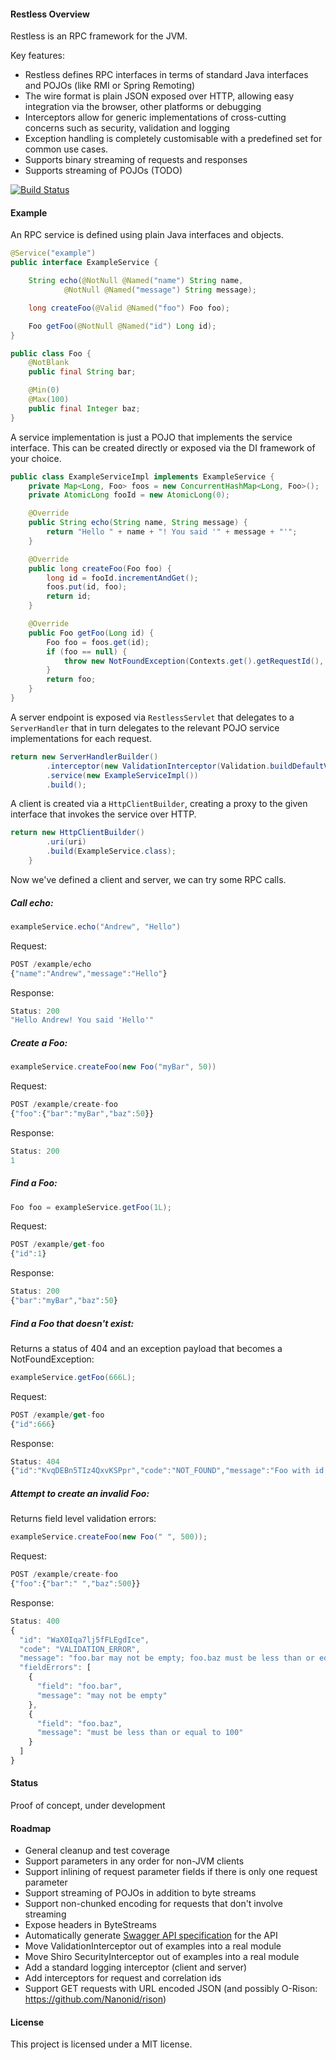#### Restless Overview

Restless is an RPC framework for the JVM.

Key features:

* Restless defines RPC interfaces in terms of standard Java interfaces and POJOs (like RMI or Spring Remoting)
* The wire format is plain JSON exposed over HTTP, allowing easy integration via the browser, other platforms or debugging
* Interceptors allow for generic implementations of cross-cutting concerns such as security, validation and logging
* Exception handling is completely customisable with a predefined set for common use cases.
* Supports binary streaming of requests and responses
* Supports streaming of POJOs (TODO)

[![Build Status](https://travis-ci.org/andrewoma/restless.svg?branch=master)](https://travis-ci.org/andrewoma/restless)

#### Example

An RPC service is defined using plain Java interfaces and objects.

```java
@Service("example")
public interface ExampleService {

    String echo(@NotNull @Named("name") String name,
            @NotNull @Named("message") String message);

    long createFoo(@Valid @Named("foo") Foo foo);

    Foo getFoo(@NotNull @Named("id") Long id);
}

public class Foo {
    @NotBlank
    public final String bar;

    @Min(0)
    @Max(100)
    public final Integer baz;
}
```

A service implementation is just a POJO that implements the service interface. This can be
created directly or exposed via the DI framework of your choice.

```java
public class ExampleServiceImpl implements ExampleService {
    private Map<Long, Foo> foos = new ConcurrentHashMap<Long, Foo>();
    private AtomicLong fooId = new AtomicLong(0);

    @Override
    public String echo(String name, String message) {
        return "Hello " + name + "! You said '" + message + "'";
    }

    @Override
    public long createFoo(Foo foo) {
        long id = fooId.incrementAndGet();
        foos.put(id, foo);
        return id;
    }

    @Override
    public Foo getFoo(Long id) {
        Foo foo = foos.get(id);
        if (foo == null) {
            throw new NotFoundException(Contexts.get().getRequestId(), "Foo with id '" + id + "' does not exist", null);
        }
        return foo;
    }
}
```

A server endpoint is exposed via `RestlessServlet` that delegates to a `ServerHandler` that in
turn delegates to the relevant POJO service implementations for each request.

```java
return new ServerHandlerBuilder()
        .interceptor(new ValidationInterceptor(Validation.buildDefaultValidatorFactory().getValidator()))
        .service(new ExampleServiceImpl())
        .build();
```

A client is created via a `HttpClientBuilder`, creating a proxy to the given interface that invokes
the service over HTTP.

```java
return new HttpClientBuilder()
        .uri(uri)
        .build(ExampleService.class);
    }
```

Now we've defined a client and server, we can try some RPC calls.

##### Call echo:
```java
exampleService.echo("Andrew", "Hello")
```
Request:
```javascript
POST /example/echo
{"name":"Andrew","message":"Hello"}
```
Response:
```javascript
Status: 200
"Hello Andrew! You said 'Hello'"
```

##### Create a Foo:
```java
exampleService.createFoo(new Foo("myBar", 50))
```
Request:
```javascript
POST /example/create-foo
{"foo":{"bar":"myBar","baz":50}}
```
Response:
```javascript
Status: 200
1
```

##### Find a Foo:
```java
Foo foo = exampleService.getFoo(1L);
```
Request:
```javascript
POST /example/get-foo
{"id":1}
```
Response:
```javascript
Status: 200
{"bar":"myBar","baz":50}
```

##### Find a Foo that doesn't exist:

Returns a status of 404 and an exception payload that becomes a NotFoundException:

```java
exampleService.getFoo(666L);
```
Request:
```javascript
POST /example/get-foo
{"id":666}
```
Response:
```javascript
Status: 404
{"id":"KvqDEBn5TIz4QxvKSPpr","code":"NOT_FOUND","message":"Foo with id '666' does not exist"}
```

##### Attempt to create an invalid Foo:

Returns field level validation errors:

```java
exampleService.createFoo(new Foo(" ", 500));
```
Request:
```javascript
POST /example/create-foo
{"foo":{"bar":" ","baz":500}}
```
Response:
```javascript
Status: 400
{
  "id": "WaX0Iqa7lj5fFLEgdIce",
  "code": "VALIDATION_ERROR",
  "message": "foo.bar may not be empty; foo.baz must be less than or equal to 100",
  "fieldErrors": [
    {
      "field": "foo.bar",
      "message": "may not be empty"
    },
    {
      "field": "foo.baz",
      "message": "must be less than or equal to 100"
    }
  ]
}
```

#### Status

Proof of concept, under development

#### Roadmap

* General cleanup and test coverage
* Support parameters in any order for non-JVM clients
* Support inlining of request parameter fields if there is only one request parameter
* Support streaming of POJOs in addition to byte streams
* Support non-chunked encoding for requests that don't involve streaming
* Expose headers in ByteStreams
* Automatically generate [Swagger API specification](http://swagger.io/specification/) for the API
* Move ValidationInterceptor out of examples into a real module
* Move Shiro SecurityInterceptor out of examples into a real module
* Add a standard logging interceptor (client and server)
* Add interceptors for request and correlation ids
* Support GET requests with URL encoded JSON (and possibly O-Rison: https://github.com/Nanonid/rison)

#### License
This project is licensed under a MIT license.